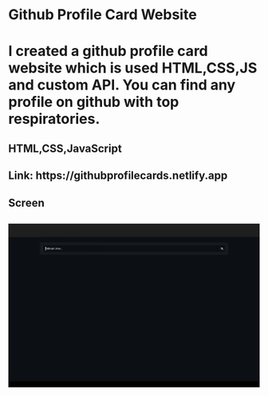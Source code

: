 <h1>Github Profile Card Website<h1>

I created a github profile card website which is used HTML,CSS,JS and custom API. You can find any profile on github with top respiratories.

<h2>HTML,CSS,JavaScript<h2>
<h2>Link: https://githubprofilecards.netlify.app<h2>
<h2> Screen <h2>

![](Github.gif)
